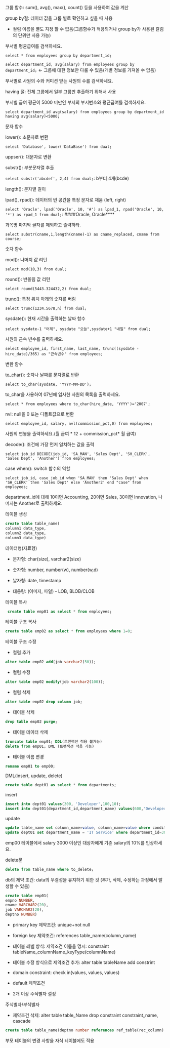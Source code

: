 그룹 함수: sum(), avg(), max(), count() 등을 사용하여 값을 계산

group by절: 데이터 값을 그룹 별로 확인하고 싶을 때 사용

* 컬럼 이름을 별도 지정 할 수 없음(그룹함수가 적용되거나 group by가 사용된 칼럼의 단위만 사용 가능)

부서별 평균급여를 검색하세요.

`select * from employees group by department_id;`

`select department_id, avg(salary) from employees group by department_id;` <- 그룹에 대한 정보만 다룰 수 있음(개별 정보를 가져올 수 없음)

부서별로 사원의 수와 커미션 받는 사원의 수를 검색하세요.

having 절: 전체 그룹에서 일부 그룹만 추출하기 위해서 사용

부서별 급여 평균이 5000 미만인 부서의 부서번호와 평균급여를 검색하세요.

`select department_id avg(salary) from employees group by department_id having avg(salary)<5000;`

문자 함수

lower(): 소문자로 변환

`select 'Database', lower('DataBase') from dual;`

uppser(): 대문자로 변환

substr(): 부분문자열 추출

`select substr('abcdef', 2,4) from dual;`: b부터 4개(bcde)

length(): 문자열 길이

lpad(), rpad(): 데이터의 빈 공간을 특정 문자로 채움 (left, right)

`select 'Oracle', lpad('Oracle', 10, '#') as lpad_1, rpad('Oracle', 10, '*') as rpad_1 from dual;`: ####Oracle, Oracle****

과목명 마지막 글자를 제외하고 출력하라.

`select substr(cname,1,length(cname)-1) as cname_replaced, cname from course;`

숫자 함수

mod(): 나머지 값 리턴

`select mod(10,3) from dual;`

round(): 반올림 값 리턴

`select round(5443.324432,2) from dual;`

trunc(): 특정 위치 아래의 숫자를 버림

`select trunc(1234.5678,n) from dual;`

sysdate(): 현재 시간을 출력하는 날짜 함수

`select sysdate-1 "어제", sysdate "오늘",sysdate+1 "내일" from dual;`

사원의 근속 년수를 출력하세요.

`select employee_id, first_name, last_name, trunc((sysdate - hire_date)/365) as "근속년수" from employees;`

변환 함수

to_char(): 숫자나 날짜를 문자열로 반환

`select to_char(sysdate, 'YYYY-MM-DD');`

to_char을 사용하여 07년에 입사한 사원의 목록을 출력하세요.

`select * from employees where to_char(hire_date, 'YYYY')='2007';`

nvl: null을 0 또는 디폴트값으로 변환

`select employee_id, salary, nvl(commission_pct,0) from employees;`

사원의 연봉을 출력하세요.(월 급여 * 12 + commission_pct* 월 급여)

decode(): 조건에 가장 먼저 일치하는 값을 출력

`select job_id DECODE(job_id, 'SA_MAN', 'Sales Dept', 'SH_CLERK', 'Sales Dept', 'Another') from employees;`

case when(): switch 함수의 역할

`select job_id, case job_id when 'SA_MAN' then 'Sales Dept' when 'SH_CLERK' then 'Sales Dept' else 'Another2' end "case" from employees;`

department_id에 대해 10이면 Accounting, 20이면 Sales, 30이면 Innovation, 나머지는 Another로 출력하세요.

테이블 생성

```sql
create table table_name(
column1 data_type,
column2 data_type,
column3 data_type)
```

테이터형(자료형)

- 문자형: char(size), varchar2(size)
- 숫자형: number, number(w), number(w,d)
- 날자형: date, timestamp

- 대용량: (이미지, 파일) - LOB, BLOB/CLOB

테이블 복사

```sql
 create table emp01 as select * from employees;
```

테이블 구조 복사

```sql
create table emp02 as select * from employees where 1=0;
```

테이블 구조 수정

- 컬럼 추가

```sql
alter table emp02 add(job varchar2(50));
```

- 컬럼 수정

```sql
alter table emp02 modify(job varchar2(100));
```

- 컬럼 삭제

```sql
alter table emp02 drop column job;
```

- 테이블 삭제

```sql
drop table emp02 purge;
```

- 테이블 데이터 삭제

```sql
truncate table emp01; DDL(트랜잭션 적용 불가능)
delete from emp01; DML (트랜잭션 적용 가능)
```

- 테이블 이름 변경

```sql
rename emp01 to emp00;
```

DML(insert, update, delete)

```sql
create table dept01 as select * from departments;
```

insert

```sql
insert into dept01 values(300, 'Developer',100,10);
insert into dept01(department_id,department_name) values(600,'Developer2');
```

update

```sql
update table_name set column_name=value, column_name=value where condition=to_update;
update dept01 set department_name = 'IT Service' where department_id=300;
```

emp00 테이블에서 salary 3000 이상인 대상자에게 기존 salary의 10%를 인상하세요.

delete문

```sql
delete from table_name where to_delete;
```

db의 제약 조건: data의 무결성을 유지하기 위한 것 (추가, 삭제, 수정하는 과정에서 발생할 수 있음)

```sql
create table emp01(
empno NUMBER,
ename VARCHAR2(20),
job VARCHAR2(20),
deptno NUMBER)
```

- primary key 제약조건: unique+not null

- foreign key 제약조건: references table_name(column_name)

- 테이블 레벨 방식: 제약조건 이름을 명시: constraint tableName_columnName_keyType(columnName)

- 테이블 수정 방식으로 제약조건 추가: alter table tableName add constrint

- domain constraint: check in(values, values, values)
- default 제약조건
- 2개 이상 주식별자 설정

주식별자/부식별자

- 제약조건 삭제: alter table table_Name drop constraint constraint_name, cascade

```sql
create table table_name(deptno number references ref_table(rec_column) on delete cascade);
```

부모 테이블의 변경 사항을 자식 테이블에도 적용